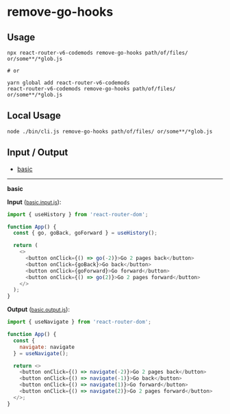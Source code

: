 # remove-go-hooks


## Usage

```
npx react-router-v6-codemods remove-go-hooks path/of/files/ or/some**/*glob.js

# or

yarn global add react-router-v6-codemods
react-router-v6-codemods remove-go-hooks path/of/files/ or/some**/*glob.js
```

## Local Usage
```
node ./bin/cli.js remove-go-hooks path/of/files/ or/some**/*glob.js
```

## Input / Output

<!--FIXTURES_TOC_START-->
* [basic](#basic)
<!--FIXTURES_TOC_END-->

<!--FIXTURES_CONTENT_START-->
---
<a id="basic">**basic**</a>

**Input** (<small>[basic.input.js](transforms/remove-go-hooks/__testfixtures__/basic.input.js)</small>):
```js
import { useHistory } from 'react-router-dom';

function App() {
  const { go, goBack, goForward } = useHistory();

  return (
    <>
      <button onClick={() => go(-2)}>Go 2 pages back</button>
      <button onClick={goBack}>Go back</button>
      <button onClick={goForward}>Go forward</button>
      <button onClick={() => go(2)}>Go 2 pages forward</button>
    </>
  );
}

```

**Output** (<small>[basic.output.js](transforms/remove-go-hooks/__testfixtures__/basic.output.js)</small>):
```js
import { useNavigate } from 'react-router-dom';

function App() {
  const {
    navigate: navigate
  } = useNavigate();

  return <>
    <button onClick={() => navigate(-2)}>Go 2 pages back</button>
    <button onClick={() => navigate(-1)}>Go back</button>
    <button onClick={() => navigate(1)}>Go forward</button>
    <button onClick={() => navigate(2)}>Go 2 pages forward</button>
  </>;
}

```
<!--FIXTURES_CONTENT_END-->